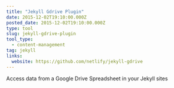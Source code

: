 ```yaml
---
title: "Jekyll Gdrive Plugin"
date: 2015-12-02T19:10:00.000Z
posted_date: 2015-12-02T19:10:00.000Z
type: tool
slug: jekyll-gdrive-plugin
tool_type: 
  - content-management
tag: jekyll
links:
  website: https://github.com/netlify/jekyll-gdrive
---
```

Access data from a Google Drive Spreadsheet in your Jekyll sites




